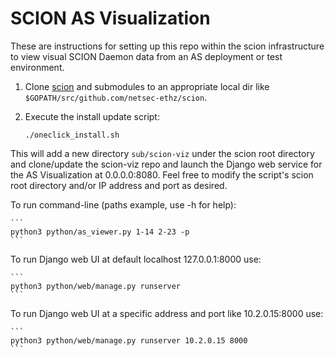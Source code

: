 # SCION AS Visualization

These are instructions for setting up this repo within the scion infrastructure to view visual SCION Daemon data from an AS deployment or test environment.

1. Clone [scion](https://github.com/netsec-ethz/scion) and submodules to an appropriate local dir like `$GOPATH/src/github.com/netsec-ethz/scion`.
1. Execute the install update script:

    ```
    ./oneclick_install.sh
    ```

This will add a new directory `sub/scion-viz` under the scion root directory and clone/update the scion-viz repo and launch the Django web service for the AS Visualization at 0.0.0.0:8080. Feel free to modify the script's scion root directory and/or IP address and port as desired.

To run command-line (paths example, use -h for help):

    ```
    python3 python/as_viewer.py 1-14 2-23 -p
    ```

To run Django web UI at default localhost 127.0.0.1:8000 use:

    ```
    python3 python/web/manage.py runserver
    ```

To run Django web UI at a specific address and port like 10.2.0.15:8000 use:

    ```
    python3 python/web/manage.py runserver 10.2.0.15 8000
    ```
